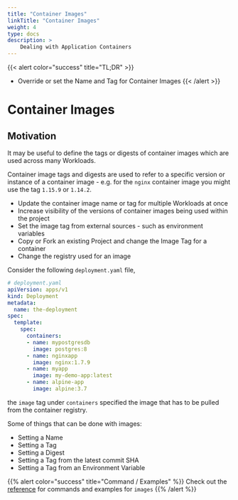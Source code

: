 ```yaml
---
title: "Container Images"
linkTitle: "Container Images"
weight: 4
type: docs
description: >
    Dealing with Application Containers
---
```



{{< alert color="success" title="TL;DR" >}}
- Override or set the Name and Tag for Container Images
{{< /alert >}}

# Container Images

## Motivation

It may be useful to define the tags or digests of container images which are used across many Workloads.

Container image tags and digests are used to refer to a specific version or instance of a container
image - e.g. for the `nginx` container image you might use the tag `1.15.9` or `1.14.2`.

- Update the container image name or tag for multiple Workloads at once
- Increase visibility of the versions of container images being used within
  the project
- Set the image tag from external sources - such as environment variables
- Copy or Fork an existing Project and change the Image Tag for a container
- Change the registry used for an image

Consider the following `deployment.yaml` file,

```yaml
# deployment.yaml
apiVersion: apps/v1
kind: Deployment
metadata:
  name: the-deployment
spec:
  template:
    spec:
      containers:
      - name: mypostgresdb
        image: postgres:8
      - name: nginxapp
        image: nginx:1.7.9
      - name: myapp
        image: my-demo-app:latest
      - name: alpine-app
        image: alpine:3.7

```

the `image` tag under `containers` specified the image that has to be pulled from the container registry.


Some of things that can be done with images:
- Setting a Name
- Setting a Tag
- Setting a Digest
- Setting a Tag from the latest commit SHA
- Setting a Tag from an Environment Variable

{{% alert color="success" title="Command / Examples" %}}
Check out the [reference](/references/kustomize/images/) for commands and examples for `images`
{{% /alert %}}
